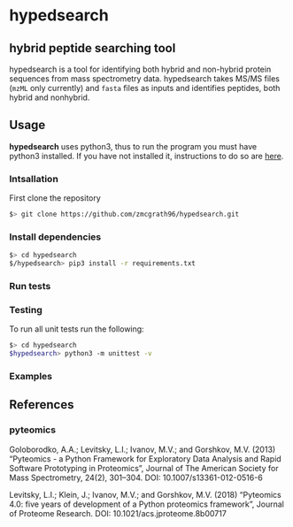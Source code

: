 # hypedsearch
## **hy**brid **pe**pti**d**e **search**ing tool

hypedsearch is a tool for identifying both hybrid and non-hybrid protein sequences from mass spectrometry data. hypedsearch takes MS/MS files (`mzML` only currently) and `fasta` files as inputs and identifies peptides, both hybrid and nonhybrid.  

## Usage

**hypedsearch** uses python3, thus to run the program you must have python3 installed. If you have not installed it, instructions to do so are [here](https://www.python.org/). 
### Intsallation
First clone the repository
```bash
$> git clone https://github.com/zmcgrath96/hypedsearch.git
```
### Install dependencies
```bash
$> cd hypedsearch
$/hypedsearch> pip3 install -r requirements.txt
```
### Run tests
### Testing
To run all unit tests run the following:
```bash
$> cd hypedsearch
$hypedsearch> python3 -m unittest -v
```

### Examples

## References
### pyteomics
Goloborodko, A.A.; Levitsky, L.I.; Ivanov, M.V.; and Gorshkov, M.V. (2013) “Pyteomics - a Python Framework for Exploratory Data Analysis and Rapid Software Prototyping in Proteomics”, Journal of The American Society for Mass Spectrometry, 24(2), 301–304. DOI: 10.1007/s13361-012-0516-6

Levitsky, L.I.; Klein, J.; Ivanov, M.V.; and Gorshkov, M.V. (2018) “Pyteomics 4.0: five years of development of a Python proteomics framework”, Journal of Proteome Research. DOI: 10.1021/acs.jproteome.8b00717